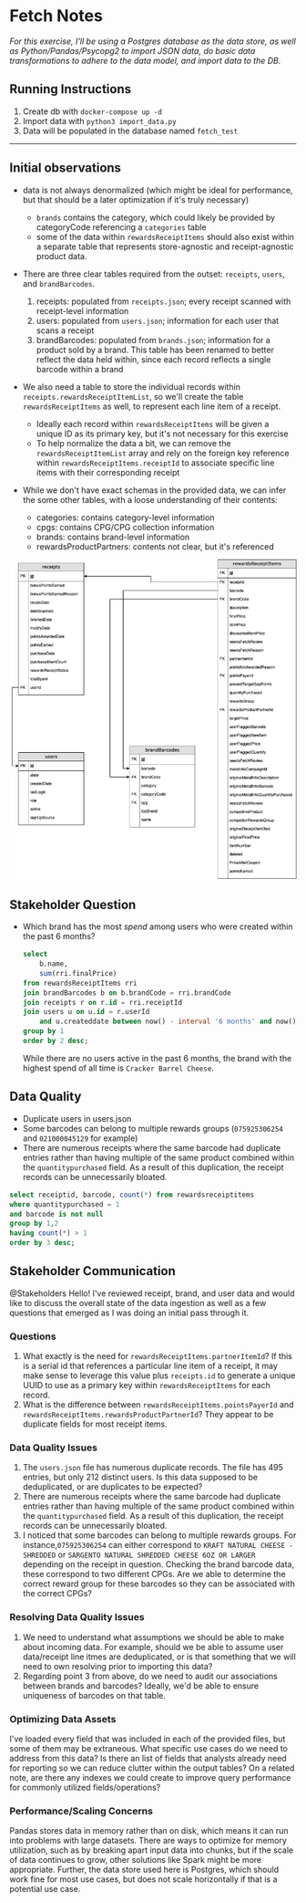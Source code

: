 # Fetch Notes

*For this exercise, I'll be using a Postgres database as the data store, as well as Python/Pandas/Psycopg2 to import JSON data, do basic data transformations to adhere to the data model, and import data to the DB.*

## Running Instructions

1. Create db with `docker-compose up -d` 
2. Import data with `python3 import_data.py`
3. Data will be populated in the database named `fetch_test`

---

## Initial observations

- data is not always denormalized (which might be ideal for performance, but that should be a later optimization if it's truly necessary)

  - `brands` contains the category, which could likely be provided by categoryCode referencing a `categories` table
  - some of the data within `rewardsReceiptItems` should also exist within a separate table that represents store-agnostic and receipt-agnostic product data.

- There are three clear tables required from the outset: `receipts`, `users`, and `brandBarcodes`. 

  1. receipts: populated from `receipts.json`; every receipt scanned with receipt-level information
  2. users: populated from `users.json`; information for each user that scans a receipt
  3. brandBarcodes: populated from `brands.json`; information for a product sold by a brand. This table has been renamed to better reflect the data held within, since each record reflects a single barcode within a brand

- We also need a table to store the individual records within `receipts.rewardsReceiptItemList`, so we'll create the table `rewardsReceiptItems` as well, to represent each line item of a receipt. 

  - Ideally each record within `rewardsReceiptItems` will be given a unique ID as its primary key, but it's not necessary for this exercise
  - To help normalize the data a bit, we can remove the `rewardsReceiptItemList` array and rely on the foreign key reference within `rewardsReceiptItems.receiptId` to associate specific line items with their corresponding receipt

- While we don't have exact schemas in the provided data, we can infer the some other tables, with a loose understanding of their contents:

  - categories: contains category-level information
  - cpgs: contains CPG/CPG collection information
  - brands: contains brand-level information
  - rewardsProductPartners: contents not clear, but it's referenced

![diagram](./diagram.png)


  ## Stakeholder Question

  - Which brand has the most *spend* among users who were created within the past 6 months?

    ```sql
    select
    	b.name,
    	sum(rri.finalPrice)
    from rewardsReceiptItems rri
    join brandBarcodes b on b.brandCode = rri.brandCode
    join receipts r on r.id = rri.receiptId
    join users u on u.id = r.userId
    	and u.createddate between now() - interval '6 months' and now()
    group by 1
    order by 2 desc;
    ```
    
    While there are no users active in the past 6 months, the brand with the highest spend of all time is `Cracker Barrel Cheese`.


  ## Data Quality

  - Duplicate users in users.json
  - Some barcodes can belong to multiple rewards groups (`075925306254` and `021000045129` for example)
  - There are numerous receipts where the same barcode had duplicate entries rather than having multiple of the same product combined within the `quantitypurchased` field. As a result of this duplication, the receipt records can be unnecessarily bloated.

  ```sql
  select receiptid, barcode, count(*) from rewardsreceiptitems
  where quantitypurchased = 1
  and barcode is not null
  group by 1,2
  having count(*) > 1
  order by 3 desc;
  ```

  ## Stakeholder Communication

  @Stakeholders Hello! I've reviewed receipt, brand, and user data and would like to discuss the overall state of the data ingestion as well as a few questions that emerged as I was doing an initial pass through it.

  ### Questions

  1. What exactly is the need for `rewardsReceiptItems.partnerItemId`? If this is a serial id that references a particular line item of a receipt, it may make sense to leverage this value plus `receipts.id` to generate a unique UUID to use as a primary key within `rewardsReceiptItems` for each record.
  2. What is the difference between `rewardsReceiptItems.pointsPayerId` and `rewardsReceiptItems.rewardsProductPartnerId`? They appear to be duplicate fields for most receipt items.

  ### Data Quality Issues

  1. The `users.json` file has numerous duplicate records. The file has 495 entries, but only 212 distinct users. Is this data supposed to be deduplicated, or are duplicates to be expected?
  2. There are numerous receipts where the same barcode had duplicate entries rather than having multiple of the same product combined within the `quantitypurchased` field. As a result of this duplication, the receipt records can be unnecessarily bloated. 
  3. I noticed that some barcodes can belong to multiple rewards groups. For instance,`075925306254` can either correspond to `KRAFT NATURAL CHEESE - SHREDDED` or `SARGENTO NATURAL SHREDDED CHEESE 6OZ OR LARGER` depending on the receipt in question. Checking the brand barcode data, these correspond to two different CPGs. Are we able to determine the correct reward group for these barcodes so they can be associated with the correct CPGs?

  ### Resolving Data Quality Issues

  1. We need to understand what assumptions we should be able to make about incoming data. For example, should we be able to assume user data/receipt line itmes are deduplicated, or is that something that we will need to own resolving prior to importing this data?
  2. Regarding point 3 from above, do we need to audit our associations between brands and barcodes? Ideally, we'd be able to ensure uniqueness of barcodes on that table.

  ### Optimizing Data Assets

  I've loaded every field that was included in each of the provided files, but some of them may be extraneous. What specific use cases do we need to address from this data? Is there an list of fields that analysts already need for reporting so we can reduce clutter within the output tables? On a related note, are there any indexes we could create to improve query performance for commonly utilized fields/operations?

  ### Performance/Scaling Concerns

  Pandas stores data in memory rather than on disk, which means it can run into problems with large datasets. There are ways to optimize for memory utilization, such as by breaking apart input data into chunks, but if the scale of data continues to grow, other solutions like Spark might be more appropriate. Further, the data store used here is Postgres, which should work fine for most use cases, but does not scale horizontally if that is a potential use case. 

  